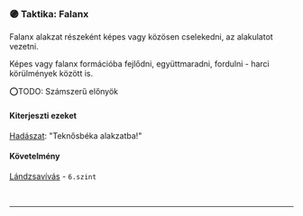 ### 🟣 Taktika: Falanx

Falanx alakzat részeként képes vagy közösen cselekedni, az alakulatot vezetni.

Képes vagy falanx formációba fejlődni, együttmaradni, fordulni - harci körülmények között is.

⭕TODO: Számszerű előnyök

#### Kiterjeszti ezeket

[Hadászat](../kepzettsegek.primer.altalanos/hadaszat.md): "Teknősbéka alakzatba!"

#### Követelmény

[Lándzsavívás](../kepzettsegek.primer.harci/harcmodor.md) - `6.szint`

<br />

---
